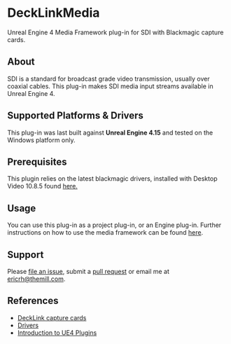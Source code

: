 # DeckLinkMedia

Unreal Engine 4 Media Framework plug-in for SDI with Blackmagic capture cards.

## About

SDI is a standard for broadcast grade video transmission, usually over coaxial cables.
This plug-in makes SDI media input streams available in Unreal Engine 4.

## Supported Platforms & Drivers

This plug-in was last built against **Unreal Engine 4.15** and tested on the
Windows platform only.


## Prerequisites

This plugin relies on the latest blackmagic drivers, installed
with Desktop Video 10.8.5 found [here.](https://www.blackmagicdesign.com/support)


## Usage

You can use this plug-in as a project plug-in, or an Engine plug-in.
Further instructions on how to use the media framework can be found [here](https://docs.unrealengine.com/latest/INT/Engine/MediaFramework/HowTo/index.html).

## Support

Please [file an issue](https://github.com/themill/DeckLinkMedia/issues), submit a
[pull request](https://github.com/themill/DeckLinkMedia/pulls)
or email me at <ericrh@themill.com>.

## References

* [DeckLink capture cards](https://www.blackmagicdesign.com/products/decklink/)
* [Drivers](https://www.blackmagicdesign.com/support)
* [Introduction to UE4 Plugins](https://wiki.unrealengine.com/An_Introduction_to_UE4_Plugins)

